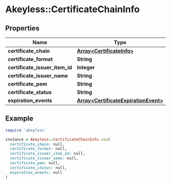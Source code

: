 # Akeyless::CertificateChainInfo

## Properties

| Name | Type | Description | Notes |
| ---- | ---- | ----------- | ----- |
| **certificate_chain** | [**Array&lt;CertificateInfo&gt;**](CertificateInfo.md) |  | [optional] |
| **certificate_format** | **String** |  | [optional] |
| **certificate_issuer_item_id** | **Integer** |  | [optional] |
| **certificate_issuer_name** | **String** |  | [optional] |
| **certificate_pem** | **String** |  | [optional] |
| **certificate_status** | **String** |  | [optional] |
| **expiration_events** | [**Array&lt;CertificateExpirationEvent&gt;**](CertificateExpirationEvent.md) |  | [optional] |

## Example

```ruby
require 'akeyless'

instance = Akeyless::CertificateChainInfo.new(
  certificate_chain: null,
  certificate_format: null,
  certificate_issuer_item_id: null,
  certificate_issuer_name: null,
  certificate_pem: null,
  certificate_status: null,
  expiration_events: null
)
```

